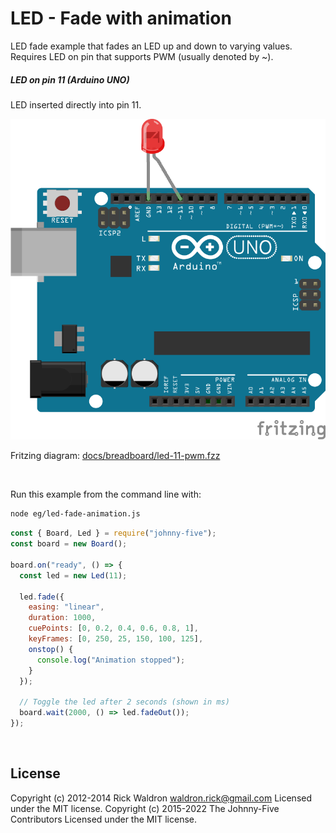 <!--remove-start-->

# LED - Fade with animation

<!--remove-end-->


LED fade example that fades an LED up and down to varying values. Requires LED on pin that supports PWM (usually denoted by ~).





##### LED on pin 11 (Arduino UNO)


LED inserted directly into pin 11.


![docs/breadboard/led-11-pwm.png](breadboard/led-11-pwm.png)<br>

Fritzing diagram: [docs/breadboard/led-11-pwm.fzz](breadboard/led-11-pwm.fzz)

&nbsp;




Run this example from the command line with:
```bash
node eg/led-fade-animation.js
```


```javascript
const { Board, Led } = require("johnny-five");
const board = new Board();

board.on("ready", () => {
  const led = new Led(11);

  led.fade({
    easing: "linear",
    duration: 1000,
    cuePoints: [0, 0.2, 0.4, 0.6, 0.8, 1],
    keyFrames: [0, 250, 25, 150, 100, 125],
    onstop() {
      console.log("Animation stopped");
    }
  });

  // Toggle the led after 2 seconds (shown in ms)
  board.wait(2000, () => led.fadeOut());
});

```








&nbsp;

<!--remove-start-->

## License
Copyright (c) 2012-2014 Rick Waldron <waldron.rick@gmail.com>
Licensed under the MIT license.
Copyright (c) 2015-2022 The Johnny-Five Contributors
Licensed under the MIT license.

<!--remove-end-->
